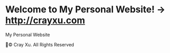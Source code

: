 # Welcome to My Personal Website! -> http://crayxu.com
My Personal Website

:pencil:© Cray Xu. All Rights Reserved
